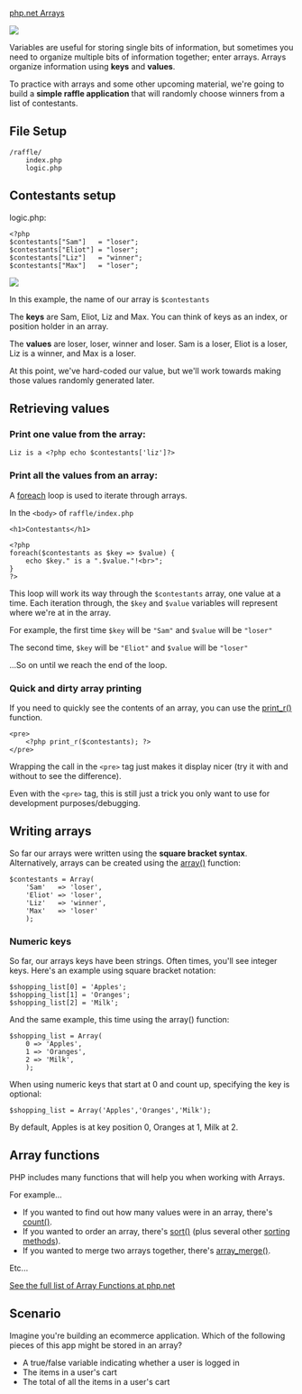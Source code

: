 [php.net Arrays](http://php.net/manual/en/language.types.array.php)

<img src='http://making-the-internet.s3.amazonaws.com/php-arrays.png'>

Variables are useful for storing single bits of information, but sometimes you need to organize multiple bits of information together; enter arrays. Arrays organize information using **keys** and **values**.

To practice with arrays and some other upcoming material, we're going to build a **simple raffle application** that will randomly choose winners from a list of contestants.

## File Setup

	/raffle/
		index.php
		logic.php 



## Contestants setup

logic.php:

	<?php
	$contestants["Sam"]   = "loser";
	$contestants["Eliot"] = "loser";
	$contestants["Liz"]   = "winner";
	$contestants["Max"]   = "loser";
	
<img src='http://thewc.co.s3.amazonaws.com/challenges/php-array-parts.png'>
	
In this example, the name of our array is `$contestants`

The **keys** are Sam, Eliot, Liz and Max. You can think of keys as an index, or position holder in an array.

The **values** are loser, loser, winner and loser. Sam is a loser, Eliot is a loser, Liz is a winner, and Max is a loser.

At this point, we've hard-coded our value, but we'll work towards making those values randomly generated later.


## Retrieving values

### Print one value from the array:

	Liz is a <?php echo $contestants['liz']?>
	
### Print all the values from an array:		

A [foreach](http://www.php.net/manual/en/control-structures.foreach.php) loop is used to iterate through arrays.

In the `<body>` of `raffle/index.php`

	<h1>Contestants</h1>
	
	<?php 
	foreach($contestants as $key => $value) {
		echo $key." is a ".$value."!<br>";
	}
	?>		
		
This loop will work its way through the `$contestants` array, one value at a time. Each iteration through, the `$key` and `$value` variables will represent where we're at in the array.

For example, the first time `$key` will be `"Sam"` and `$value` will be `"loser"`

The second time, `$key` will be `"Eliot"` and `$value` will be `"loser"`

...So on until we reach the end of the loop.


### Quick and dirty array printing
If you need to quickly see the contents of an array, you can use the [print_r()](http://www.php.net/manual/en/function.print-r.php) function.

	<pre>
		<?php print_r($contestants); ?>
	</pre>
	
Wrapping the call in the `<pre>` tag just makes it display nicer (try it with and without to see the difference). 

Even with the `<pre>` tag, this is still just a trick you only want to use for development purposes/debugging. 




## Writing arrays

So far our arrays were written using the **square bracket syntax**. Alternatively, arrays can be created using the [array()](http://us1.php.net/manual/en/function.array.php) function:

	$contestants = Array(
		'Sam'   => 'loser', 
		'Eliot' => 'loser', 
		'Liz'   => 'winner', 
		'Max'   => 'loser'
		);
		
		
		
### Numeric keys
So far, our arrays keys have been strings. Often times, you'll see integer keys. Here's an example using square bracket notation:	
	
	$shopping_list[0] = 'Apples';
	$shopping_list[1] = 'Oranges';
	$shopping_list[2] = 'Milk';

And the same example, this time using the array() function:

	$shopping_list = Array(
		0 => 'Apples',
		1 => 'Oranges',
		2 => 'Milk',
		);

When using numeric keys that start at 0 and count up, specifying the key is optional:

	$shopping_list = Array('Apples','Oranges','Milk');
	
By default, Apples is at key position 0, Oranges at 1, Milk at 2.




	
## Array functions
PHP includes many functions that will help you when working with Arrays.

For example...

* If you wanted to find out how many values were in an array, there's [count()](http://www.php.net/manual/en/function.count.php).
* If you wanted to order an array, there's [sort()](http://www.php.net/manual/en/function.sort.php) (plus several other [sorting methods](http://www.php.net/manual/en/array.sorting.php)).
* If you wanted to merge two arrays together, there's [array_merge()](http://www.php.net/manual/en/function.array-merge.php).

Etc...

[See the full list of Array Functions at php.net](http://php.net/manual/en/ref.array.php)



## Scenario
Imagine you're building an ecommerce application. Which of the following pieces of this app might be stored in an array?

* A true/false variable indicating whether a user is logged in
* The items in a user's cart
* The total of all the items in a user's cart